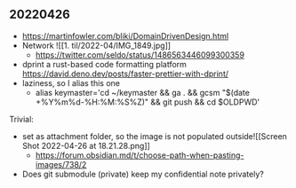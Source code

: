 ## 20220426
- https://martinfowler.com/bliki/DomainDrivenDesign.html
- Network ![[1. til/2022-04/IMG_1849.jpg]] 
	- https://twitter.com/seldo/status/1486563446099300359 
- dprint a rust-based code formatting platform https://david.deno.dev/posts/faster-prettier-with-dprint/ 
- laziness, so I alias this one
	- alias keymaster='cd ~/keymaster && ga . && gcsm "$(date +%Y%m%d-%H:%M:%S%Z)" && git push && cd $OLDPWD'

Trivial:
- set as attachment folder, so the image is not populated outside![[Screen Shot 2022-04-26 at 18.21.28.png]]
	- https://forum.obsidian.md/t/choose-path-when-pasting-images/738/2
- Does git submodule (private) keep my confidential note privately?